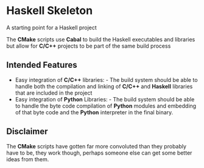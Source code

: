 # Haskell Skeleton

A starting point for a Haskell project

The **CMake** scripts use **Cabal** to build the Haskell executables and libraries but allow for **C/C++** projects to be part of the same build process

## Intended Features

-    Easy integration of **C/C++** libraries:
    -    The build system should be able to handle both the compilation and linking of **C/C++** and **Haskell** libraries that are included in the project
-    Easy integration of **Python** Libraries:
    -    The build system should be able to handle the byte code compilation of **Python** modules and embedding of that byte code and the **Python** interpreter in the final binary.

## Disclaimer

The **CMake** scripts have gotten far more convoluted than they probably have to be, they work though, perhaps someone else can get some better ideas from them.
